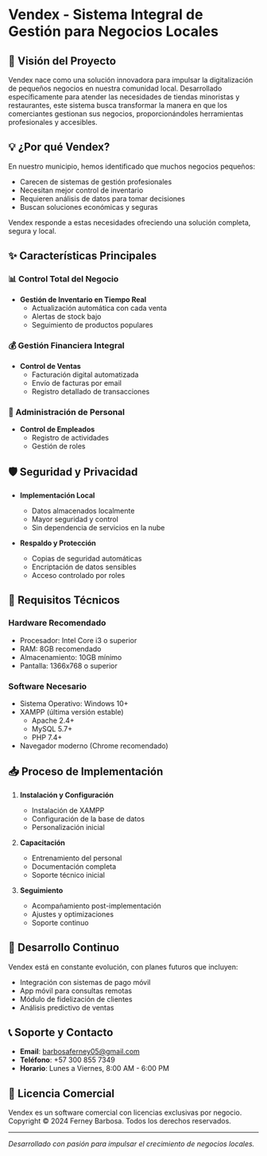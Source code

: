 # Vendex - Sistema Integral de Gestión para Negocios Locales

## 🌟 Visión del Proyecto

Vendex nace como una solución innovadora para impulsar la digitalización de pequeños negocios en nuestra comunidad local. Desarrollado específicamente para atender las necesidades de tiendas minoristas y restaurantes, este sistema busca transformar la manera en que los comerciantes gestionan sus negocios, proporcionándoles herramientas profesionales y accesibles.

## 💡 ¿Por qué Vendex?

En nuestro municipio, hemos identificado que muchos negocios pequeños:
- Carecen de sistemas de gestión profesionales
- Necesitan mejor control de inventario
- Requieren análisis de datos para tomar decisiones
- Buscan soluciones económicas y seguras

Vendex responde a estas necesidades ofreciendo una solución completa, segura y local.

## ✨ Características Principales

### 📊 Control Total del Negocio
- **Gestión de Inventario en Tiempo Real**
  - Actualización automática con cada venta
  - Alertas de stock bajo
  - Seguimiento de productos populares

### 💰 Gestión Financiera Integral
- **Control de Ventas**
  - Facturación digital automatizada
  - Envío de facturas por email
  - Registro detallado de transacciones

### 👥 Administración de Personal
- **Control de Empleados**
  - Registro de actividades
  - Gestión de roles 

## 🛡️ Seguridad y Privacidad

- **Implementación Local**
  - Datos almacenados localmente
  - Mayor seguridad y control
  - Sin dependencia de servicios en la nube

- **Respaldo y Protección**
  - Copias de seguridad automáticas
  - Encriptación de datos sensibles
  - Acceso controlado por roles

## 🚀 Requisitos Técnicos

### Hardware Recomendado
- Procesador: Intel Core i3 o superior
- RAM: 8GB recomendado
- Almacenamiento: 10GB mínimo
- Pantalla: 1366x768 o superior

### Software Necesario
- Sistema Operativo: Windows 10+
- XAMPP (última versión estable)
  - Apache 2.4+
  - MySQL 5.7+
  - PHP 7.4+
- Navegador moderno (Chrome recomendado)

## 📥 Proceso de Implementación

1. **Instalación y Configuración**
   - Instalación de XAMPP
   - Configuración de la base de datos
   - Personalización inicial

2. **Capacitación**
   - Entrenamiento del personal
   - Documentación completa
   - Soporte técnico inicial

3. **Seguimiento**
   - Acompañamiento post-implementación
   - Ajustes y optimizaciones
   - Soporte continuo

## 🌱 Desarrollo Continuo

Vendex está en constante evolución, con planes futuros que incluyen:
- Integración con sistemas de pago móvil
- App móvil para consultas remotas
- Módulo de fidelización de clientes
- Análisis predictivo de ventas

## 📞 Soporte y Contacto

- **Email**: barbosaferney05@gmail.com
- **Teléfono**: +57 300 855 7349
- **Horario**: Lunes a Viernes, 8:00 AM - 6:00 PM

## 💼 Licencia Comercial

Vendex es un software comercial con licencias exclusivas por negocio.
Copyright © 2024 Ferney Barbosa. Todos los derechos reservados.

---

*Desarrollado con pasión para impulsar el crecimiento de negocios locales.*

